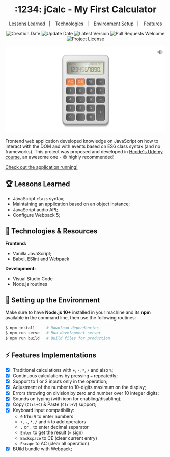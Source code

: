 <h1 align="center">
  :1234: jCalc - My First Calculator
</h1>

<p align="center">
  <a href="#trophy-lessons-learned">Lessons Learned</a>&nbsp;&nbsp;&nbsp;|&nbsp;&nbsp;&nbsp;
  <a href="#rocket-technologies--resources">Technologies</a>&nbsp;&nbsp;&nbsp;|&nbsp;&nbsp;&nbsp;
  <a href="#hammer-setting-up-the-environment">Environment Setup</a>&nbsp;&nbsp;&nbsp;|&nbsp;&nbsp;&nbsp;
  <a href="#zap-features-implementations">Features</a>
</p>

<p align="center">
  <img src="https://img.shields.io/static/v1?labelColor=000000&color=EB673F&label=created%20at&message=Jan%202019" alt="Creation Date" />

  <img src="https://img.shields.io/github/last-commit/juliolmuller/jcalc?label=updated%20at&labelColor=000000&color=EB673F" alt="Update Date" />

  <img src="https://img.shields.io/github/v/tag/juliolmuller/jcalc?label=latest%20version&labelColor=000000&color=EB673F" alt="Latest Version" />

  <img src="https://img.shields.io/static/v1?labelColor=000000&color=EB673F&label=PRs&message=welcome" alt="Pull Requests Welcome" />

  <img src="https://img.shields.io/github/license/juliolmuller/jcalc?labelColor=000000&color=EB673F" alt="Project License" />
</p>

![Application snapshot](./src/assets/images/app-overview.jpg)

Frontend web application developed knowledge on JavaScript on how to interact with the DOM and with events based on ES6 class syntax (and no frameworks). This project was proposed and developed in [Hcode's Udemy course](https://www.udemy.com/course/javascript-curso-completo/), an awesome one - :smiley: highly recommended!

[Check out the application running!](https://jcalc.vercel.app/)

## :trophy: Lessons Learned

- JavaScript `class` syntax;
- Maintaining an application based on an object instance;
- JavaScript audio API;
- Configure Webpack 5;

## :rocket: Technologies & Resources

**Frontend:**
- Vanilla JavaScript;
- Babel, ESlint and Webpack

**Development:**
- Visual Studio Code
- Node.js routines

## :hammer: Setting up the Environment

Make sure to have **Node.js 10+** installed in your machine and its **npm** available in the command line, then use the following routines:

```bash
$ npm install     # Download dependencies
$ npm run serve   # Run development server
$ npm run build   # Build files for production
```

## :zap: Features Implementations

- [x] Traditional calculations with `+`, `-`, `*`, `/` and also `%`;
- [x] Continuous calculations by pressing `=` repeatedly;
- [x] Support to 1 or 2 inputs only in the operation;
- [x] Adjustment of the number to 10-digits maximum on the display;
- [x] Errors throwing on division by zero and number over 10 integer digits;
- [x] Sounds on typing (with icon for enabling/disabling);
- [x] Copy (`Ctrl+C`) & Paste (`Ctrl+V`) support;
- [x] Keyboard input compatibility:
  - `0` trhu `9` to enter numbers
  - `+`, `-`, `*`, `/` and `%` to add operators
  - `.` or `,` to enter decimal separator
  - `Enter` to get the result (`=` sign)
  - `Backspace` to CE (clear current entry)
  - `Escape` to AC (clear all operation)
- [x] BUild bundle with Webpack;
